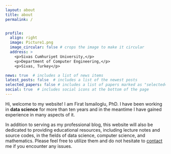 ```yaml
---
layout: about
title: about
permalink: /


profile:
  align: right
  image: Picture1.png
  image_circular: false # crops the image to make it circular
  address: >
    <p>Sivas Cumhuriyet University,</p>
    <p>Department of Computer Engineering,</p>
    <p>Sivas, Turkey</p>

news: true  # includes a list of news items
latest_posts: false  # includes a list of the newest posts
selected_papers: false # includes a list of papers marked as "selected={true}"
social: true  # includes social icons at the bottom of the page
---
```

Hi, welcome to my website! I am Firat Ismailoglu, PhD. I have been working in <strong>data science</strong> for more than ten years and in the meantime I have gained experience in many aspects of it.

In addition to serving as my professional blog, this website will also be dedicated to providing educational resources, including lecture notes and source codes, in the fields of data science, computer science, and mathematics. Please feel free to utilize them and do not hesitate to [contact](mailto:firism@gmail.com) me if you encounter any issues.
